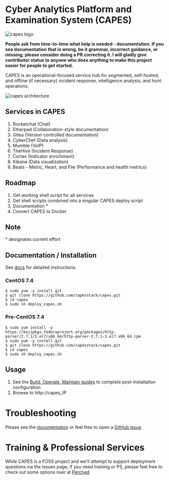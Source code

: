 # Cyber Analytics Platform and Examination System (CAPES)
![capes logo](http://capesstack.io/capes_logo.png)

**People ask from time-to-time what help is needed - documentation. If you see documentation that is wrong, be it grammar, incorrect guidance, or missing; please consider doing a PR correcting it. I will gladly give contributor status to anyone who does anything to make this project easier for people to get started.**

CAPES is an operational-focused service hub for segmented, self-hosted, and offline (if necessary) incident response, intelligence analysis, and hunt operations.

![capes architecture](http://capesstack.io/capes_arch.png)

## Services in CAPES
1. Rocketchat (Chat)
1. Etherpad (Collaboration-style documentation)
1. Gitea (Version controlled documentation)
1. CyberChef (Data analysis)
1. Mumble (VoIP)
1. TheHive (Incident Response)
1. Cortex (Indicator enrichment)
1. Kibana (Data visualization)
1. Beats - Metric, Heart, and File (Performance and health metrics)

## Roadmap
1. Get working shell script for all services
1. Get shell scripts combined into a singular CAPES deploy script
1. Documentation *
1. Convert CAPES to Docker

## Note
\* designates current effort

## Documentation / Installation
See [docs](docs/README.md) for detailed instructions.  

### CentOS 7.4
```
$ sudo yum -y install git
$ git clone https://github.com/capesstack/capes.git
$ cd capes
$ sudo sh deploy_capes.sh
```
### Pre-CentOS 7.4
```
$ sudo yum install -y https://kojipkgs.fedoraproject.org/packages/http-parser/2.7.1/3.el7/x86_64/http-parser-2.7.1-3.el7.x86_64.rpm
$ sudo yum -y install git
$ git clone https://github.com/capesstack/capes.git
$ cd capes
$ sudo sh deploy_capes.sh
```
## Usage
1. See the [Build, Operate, Maintain guides](docs/README.md) to complete post-installation configuration
1. Browse to http://capes_IP

# Troubleshooting
Please see the [documentation](https://github.com/capesstack/capes/tree/master/docs#documentation) or feel free to open a [GitHub Issue](https://github.com/capesstack/capes/issues).

# Training & Professional Services
While CAPES is a FOSS project and we'll attempt to support deployment questions via the Issues page, if you need training or PS, please feel free to check out some options over at [Perched](http://perched.io)
